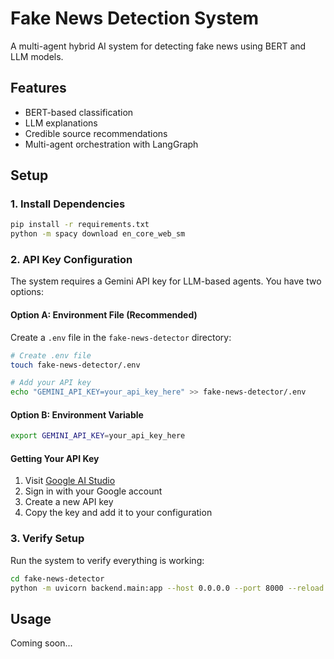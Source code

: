 # Fake News Detection System

A multi-agent hybrid AI system for detecting fake news using BERT and LLM models.

## Features
- BERT-based classification
- LLM explanations
- Credible source recommendations
- Multi-agent orchestration with LangGraph

## Setup

### 1. Install Dependencies
```bash
pip install -r requirements.txt
python -m spacy download en_core_web_sm
```

### 2. API Key Configuration

The system requires a Gemini API key for LLM-based agents. You have two options:

#### Option A: Environment File (Recommended)
Create a `.env` file in the `fake-news-detector` directory:
```bash
# Create .env file
touch fake-news-detector/.env

# Add your API key
echo "GEMINI_API_KEY=your_api_key_here" >> fake-news-detector/.env
```

#### Option B: Environment Variable
```bash
export GEMINI_API_KEY=your_api_key_here
```

#### Getting Your API Key
1. Visit [Google AI Studio](https://makersuite.google.com/app/apikey)
2. Sign in with your Google account
3. Create a new API key
4. Copy the key and add it to your configuration

### 3. Verify Setup
Run the system to verify everything is working:
```bash
cd fake-news-detector
python -m uvicorn backend.main:app --host 0.0.0.0 --port 8000 --reload
```

## Usage
Coming soon...
